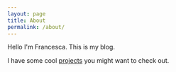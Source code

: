 ```yaml
---
layout: page
title: About
permalink: /about/
---
```


Hello I'm Francesca. This is my blog.

I have some cool [projects](/projects) you might want to check out.
